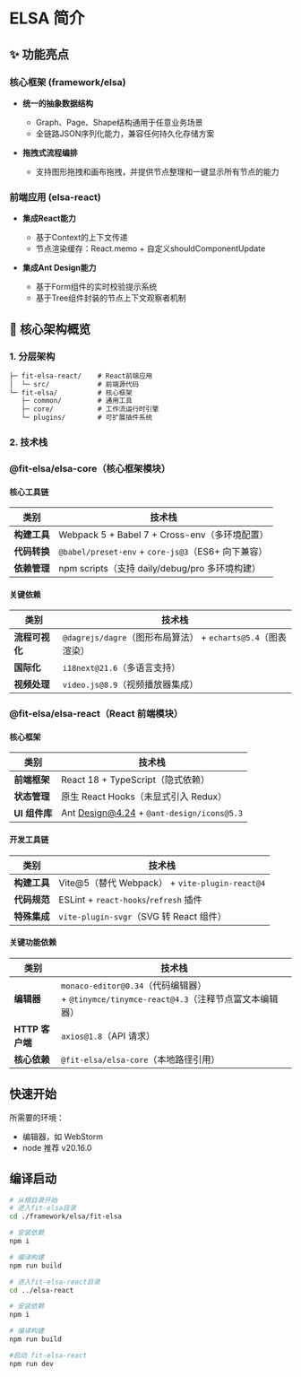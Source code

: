 # ELSA 简介

## ✨ 功能亮点

### 核心框架 (framework/elsa)

- **统一的抽象数据结构**

    - Graph、Page、Shape结构通用于任意业务场景
    - 全链路JSON序列化能力，兼容任何持久化存储方案
- **拖拽式流程编排**

    - 支持图形拖拽和画布拖拽，并提供节点整理和一键显示所有节点的能力

### 前端应用 (elsa-react)

- **集成React能力**

    - 基于Context的上下文传递
    - 节点渲染缓存：React.memo + 自定义shouldComponentUpdate
- **集成Ant Design能力**

    - 基于Form组件的实时校验提示系统
    - 基于Tree组件封装的节点上下文观察者机制


## 🚀 核心架构概览
### 1. 分层架构

```markdown
├─ fit-elsa-react/    # React前端应用
│  └─ src/            # 前端源代码
└─ fit-elsa/          # 核心框架
   ├─ common/         # 通用工具
   ├─ core/           # 工作流运行时引擎
   └─ plugins/        # 可扩展插件系统
```

### 2. 技术栈

### **@fit-elsa/elsa-core（核心框架模块）​**

#### **核心工具链**
| 类别        | 技术栈                                          |
| --------- | -------------------------------------------- |
| ​**构建工具** | Webpack 5 + Babel 7 + Cross-env（多环境配置）       |
| ​**代码转换** | `@babel/preset-env` + `core-js@3`（ES6+ 向下兼容） |
| ​**依赖管理** | npm scripts（支持 daily/debug/pro 多环境构建）        |

#### **关键依赖**
| 类别         | 技术栈                                            |
| ---------- | ---------------------------------------------- |
| ​**流程可视化** | `@dagrejs/dagre`（图形布局算法） + `echarts@5.4`（图表渲染） |
| ​**国际化**   | `i18next@21.6`（多语言支持）                          |
| ​**视频处理**  | `video.js@8.9`（视频播放器集成）                        |

### @fit-elsa/elsa-react（React 前端模块）​
#### **核心框架**
| 类别          | 技术栈                                       |
| ----------- | ----------------------------------------- |
| ​**前端框架**   | React 18 + TypeScript（隐式依赖）               |
| ​**状态管理**   | 原生 React Hooks（未显式引入 Redux）               |
| ​**UI 组件库** | Ant Design@4.24 + `@ant-design/icons@5.3` |

#### **开发工具链**
| 类别        | 技术栈                                        |
| --------- | ------------------------------------------ |
| ​**构建工具** | Vite@5（替代 Webpack） + `vite-plugin-react@4` |
| ​**代码规范** | ESLint + `react-hooks`/`refresh` 插件        |
| ​**特殊集成** | `vite-plugin-svgr`（SVG 转 React 组件）         |

#### **关键功能依赖**
| 类别            | 技术栈                                                                    |
| ------------- | ---------------------------------------------------------------------- |
| ​**编辑器**      | `monaco-editor@0.34`（代码编辑器） + `@tinymce/tinymce-react@4.3`（注释节点富文本编辑器） |
| ​**HTTP 客户端** | `axios@1.8`（API 请求）                                                    |
| ​**核心依赖**     | `@fit-elsa/elsa-core`（本地路径引用）                                          |

## 快速开始

所需要的环境：

* 编辑器，如 WebStorm
* node 推荐 v20.16.0

## 编译启动

```bash
# 从根目录开始
# 进入fit-elsa目录
cd ./framework/elsa/fit-elsa

# 安装依赖
npm i

# 编译构建
npm run build

# 进入fit-elsa-react目录
cd ../elsa-react

# 安装依赖
npm i

# 编译构建
npm run build

#启动 fit-elsa-react
npm run dev
```